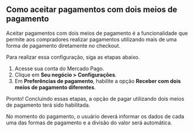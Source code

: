 ## Como aceitar pagamentos com dois meios de pagamento

Aceitar pagamentos com dois meios de pagamento é a funcionalidade que permite aos compradores realizar pagamentos utilizando mais de uma forma de pagamento diretamente no checkout.

Para realizar essa configuração, siga as etapas abaixo.

1. Acesse sua conta do Mercado Pago.
2. Clique em **Seu negócio > Configurações**. 
3. Em **Preferências de pagamento**, habilite a opção **Receber com dois meios de pagamento diferentes**.

Pronto! Concluindo essas etapas, a opção de pagar utilizando dois meios de pagamento terá sido habilitada.

No momento do pagamento, o usuário deverá informar os dados de cada uma das formas de pagamento e a divisão do valor será automática.